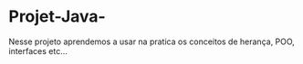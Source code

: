 # Projet-Java-

Nesse projeto aprendemos a usar na pratica os conceitos de herança, POO, interfaces etc...
